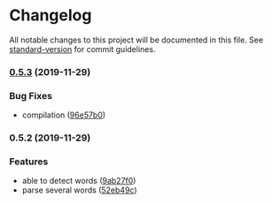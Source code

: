 # Changelog

All notable changes to this project will be documented in this file. See [standard-version](https://github.com/conventional-changelog/standard-version) for commit guidelines.

### [0.5.3](https://github.com/ThibaultFriedrich/natural-script/compare/v0.5.2...v0.5.3) (2019-11-29)


### Bug Fixes

* compilation ([96e57b0](https://github.com/ThibaultFriedrich/natural-script/commit/96e57b0fb867b89ffaaf684429a1c53b343e8c7f))

### 0.5.2 (2019-11-29)

### Features

- able to detect words ([9ab27f0](https://github.com/ThibaultFriedrich/natural-script/commit/9ab27f096ed1ace2abd18ef7a29edab7f06510df))
- parse several words ([52eb49c](https://github.com/ThibaultFriedrich/natural-script/commit/52eb49c59d5e738dce4ac0f435b879eebad2e38b))
